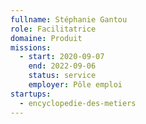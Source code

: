 ```yaml
---
fullname: Stéphanie Gantou
role: Facilitatrice
domaine: Produit
missions:
  - start: 2020-09-07
    end: 2022-09-06
    status: service
    employer: Pôle emploi
startups:
  - encyclopedie-des-metiers
---
```

